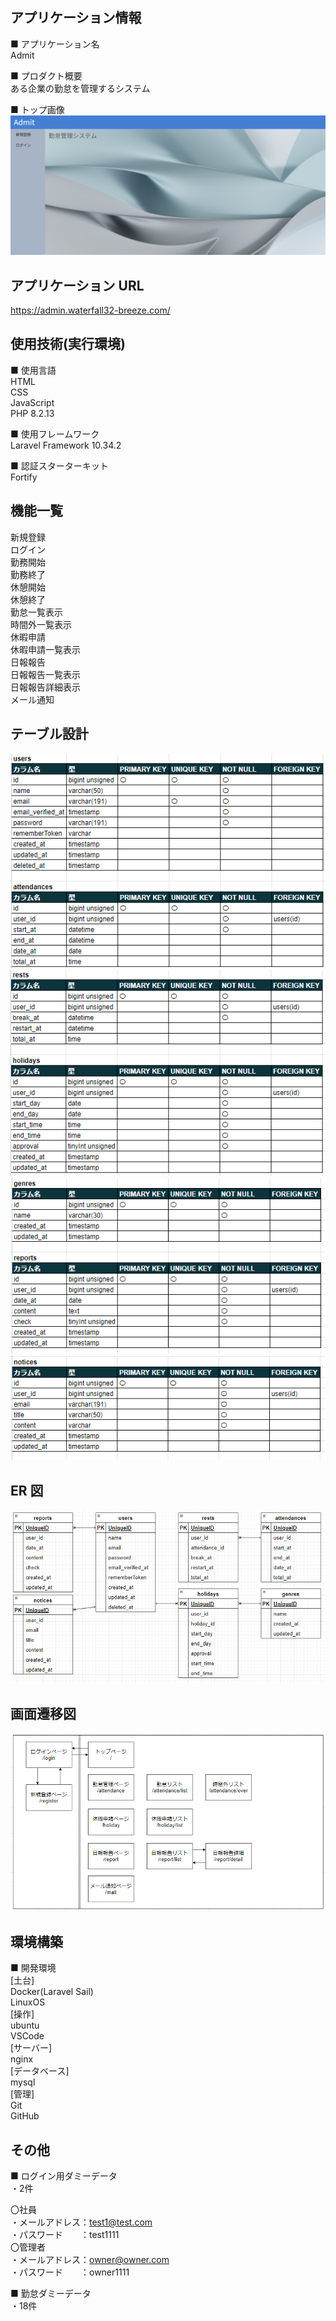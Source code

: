 ## アプリケーション情報

■ アプリケーション名<br />
Admit<br />

■ プロダクト概要<br />
ある企業の勤怠を管理するシステム<br />

■ トップ画像<br />
![Alt text](image.png)

## アプリケーション URL
https://admin.waterfall32-breeze.com/

## 使用技術(実行環境)
■ 使用言語<br />
HTML<br />
CSS<br />
JavaScript<br />
PHP 8.2.13<br />

■ 使用フレームワーク<br />
Laravel Framework 10.34.2<br />

■ 認証スターターキット<br />
Fortify<br />

## 機能一覧
新規登録<br />
ログイン<br />
勤務開始<br />
勤務終了<br />
休憩開始<br />
休憩終了<br />
勤怠一覧表示<br />
時間外一覧表示<br />
休暇申請<br />
休暇申請一覧表示<br />
日報報告<br />
日報報告一覧表示<br />
日報報告詳細表示<br />
メール通知<br />

## テーブル設計
![Alt text](image-1.png)
![Alt text](image-2.png)
![Alt text](image-3.png)
![Alt text](image-4.png)

## ER 図
![Alt text](image-6.png)

## 画面遷移図
![Alt text](image-5.png)

## 環境構築
■ 開発環境<br />
[土台]<br />
Docker(Laravel Sail)<br />
LinuxOS<br />
[操作]<br />
ubuntu<br />
VSCode<br />
[サーバー]<br />
nginx<br />
[データベース]<br />
mysql<br />
[管理]<br />
Git<br />
GitHub<br />

## その他
■ ログイン用ダミーデータ<br />
・2件<br />

〇社員<br />
・メールアドレス：test1@test.com<br />
・パスワード　　：test1111<br />
〇管理者<br />
・メールアドレス：owner@owner.com<br />
・パスワード　　：owner1111<br />

■ 勤怠ダミーデータ<br />
・18件<br />
